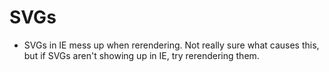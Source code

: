# SVGs
- SVGs in IE mess up when rerendering. Not really sure what causes this, but if SVGs aren't showing up in IE, try rerendering them.
